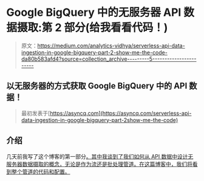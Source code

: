 # Google BigQuery 中的无服务器 API 数据摄取:第 2 部分(给我看看代码！)

> 原文：<https://medium.com/analytics-vidhya/serverless-api-data-ingestion-in-google-bigquery-part-2-show-me-the-code-da80b583afd4?source=collection_archive---------5----------------------->

## 以无服务器的方式获取 Google BigQuery 中的 API 数据！

> 最初发表于[https://asyncq.com](https://asyncq.com/serverless-api-data-ingestion-in-google-bigquery-part-2show-me-the-code)

## 介绍

几天前我写了这个博客的第一部分[。其中我谈到了我们如何从 API 数据中设计无服务器数据摄取的概念，无论是作为流还是批处理管道。在这篇博客中，我们将看到整个管道的代码和配置。](/analytics-vidhya/serverless-api-data-ingestion-in-google-bigquery-b926d7de6c80)